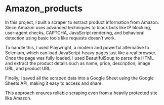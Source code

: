 # Amazon_products
In this project, I built a scraper to extract product information from Amazon. Since Amazon uses advanced techniques to block bots like IP blocking, user-agent checks, CAPTCHA, JavaScript rendering, and behavioral detection using basic tools like requests doesn’t work.

To handle this, I used Playwright, a modern and powerful alternative to Selenium, which can load JavaScript-heavy pages just like a real browser. Once the page was fully loaded, I used BeautifulSoup to parse the HTML and extract the product details such as name, price, description, image URL, and product URL.

Finally, I saved all the scraped data into a Google Sheet using the Google Sheets API, making it easy to access and share.

This approach ensures reliable scraping even from a heavily protected site like Amazon.
